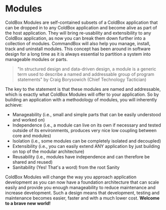 # Modules

ColdBox Modules are self-contained subsets of a ColdBox application that can be dropped in to any ColdBox application and become alive as part of the host application. They will bring re-usability and extensibility to any ColdBox application, as now you can break them down further into a collection of modules.  CommandBox will also help you manage, install, track and uninstall modules. This concept has been around in software design for a long time as it is always essential to partition a system into manageable modules or parts.

> "In structured design and data-driven design, a module is a generic term used to describe a named and addressable group of program statements" by Craig Borysowich (Chief Technology Tactician)

The key to the statement is that these modules are named and addressable, which is exactly what ColdBox Modules will offer to your application. So by building an application with a methodology of modules, you will inherently achieve:

* Manageability (i.e., small and simple parts that can be easily understood and worked on)
* Independence (i.e., a module can live on its own if necessary and tested outside of its environments, produces very nice low coupling between core and modules)
* Isolation (i.e., some modules can be completely isolated and decoupled)
* Extensibility (i.e., you can easily extend ANY application by just building on top of the modular architecture)
* Reusability (i.e., modules have independence and can therefore be shared and reused)
* Sanitability (Yes! That's a word) from the root Sanity

ColdBox Modules will change the way you approach application development as you can now have a foundation architecture that can scale easily and provide you enough manageability to reduce maintenance and increase development. Such a design means that development, testing and maintenance becomes easier, faster and with a much lower cost. **Welcome to a brave new world!**
